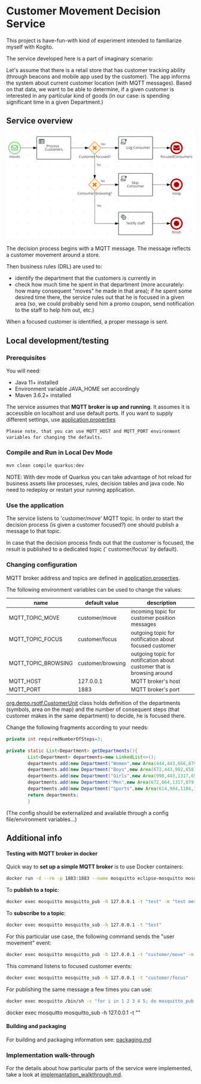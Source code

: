 # Customer Movement Decision Service

This project is have-fun-with kind of experiment intended to familiarize myself with Kogito.

The service developed here is a part of imaginary scenario:

Let's assume that there is a retail store that has customer tracking ability (through beacons and mobile app used by the
customer). The app informs the system about current customer location (with MQTT messages). Based on that data, we want
to be able to determine, if a given customer is interested in any particular kind of goods
(in our case: is spending significant time in a given Department.)

## Service overview

![](./doc/process_overview.png)

The decision process begins with a MQTT message. The message reflects a customer movement around a store.

Then business rules (DRL) are used to:

* identify the department that the customers is currently in
* check how much time he spent in that department (more accurately: how many consequent "moves" he made in that area);
  if he spent some desired time there, the service rules out that he is focused in a given area
  (so, we could probably send him a promo coupon, send notification to the staff to help him out, etc.)

When a focused customer is identified, a proper message is sent.






## Local development/testing

### Prerequisites

You will need:

- Java 11+ installed
- Environment variable JAVA_HOME set accordingly
- Maven 3.6.2+ installed

The service assumes that **MQTT broker is up and running**. It assumes it is accessible on localhost and
use default ports. If you want to supply different settings,
use [application.properties](./src/main/resources/application.properties)

    Please note, that you can use MQTT_HOST and MQTT_PORT environment variables for changing the defaults. 

### Compile and Run in Local Dev Mode

```sh
mvn clean compile quarkus:dev
```

NOTE: With dev mode of Quarkus you can take advantage of hot reload for business assets like processes, rules, decision
tables and java code. No need to redeploy or restart your running application.

### Use the application

The service listens to 'customer/move' MQTT topic. In order to start the decision process (is given a customer focused?)
one should publish a message to that topic.

In case that the decision process finds out that the customer is focused, the result is published to a dedicated topic ('
customer/focus' by default). 


### Changing configuration

MQTT broker address and topics are defined in [application.properties](./src/main/resources/application.properties).

The following environment variables can be used to change the values:


| name | default value | description   |
|------|---------------|---------------|
| MQTT_TOPIC_MOVE     | customer/move | incoming topic for customer position messages |
| MQTT_TOPIC_FOCUS    | customer/focus | outgoing topic for notification about focused customer |
| MQTT_TOPIC_BROWSING | customer/browsing | outgoing topic for notification about customer that is browsing around |
| MQTT_HOST           | 127.0.0.1     | MQTT broker's host |
| MQTT_PORT           | 1883          | MQTT broker's port |


[org.demo.rsotf.CustomerUnit](./src/main/java/org/demo/rsotf/CustomerUnit.java) class holds definition of the
departments (symbols, area on the map) and the number of consequent steps (that customer makes in the same department)
to decide, he is focused there.

Change the following fragments according to your needs:

```java
private int requiredNumberOfSteps=3;
```

```java
private static List<Department> getDepartments(){
        List<Department> departments=new LinkedList<>();
        departments.add(new Department("Women",new Area(444,443,666,879),""));
        departments.add(new Department("Boys",new Area(672,443,992,658),""));
        departments.add(new Department("Girls",new Area(998,443,1317,658),""));
        departments.add(new Department("Men",new Area(672,664,1317,879),""));
        departments.add(new Department("Sports",new Area(614,984,1186,1292),""));
        return departments;
        }
```

(The config should be externalized and available through a config file/environment variables...)

## Additional info

#### Testing with MQTT broker in docker

Quick way to **set up a simple MQTT broker** is to use Docker containers:

```sh
docker run -d --rm -p 1883:1883 --name mosquitto eclipse-mosquitto mosquitto -c /mosquitto-no-auth.conf
```

To **publish to a topic**:

```sh
docker exec mosquitto mosquitto_pub -h 127.0.0.1 -t "test" -m "test message"
```

To **subscribe to a topic**:

```sh
docker exec mosquitto mosquitto_sub -h 127.0.0.1 -t "test"
```

For this particular use case, the following command sends the "user movement" event:

```sh
docker exec mosquitto mosquitto_pub -h 127.0.0.1 -t "customer/move" -m '{"id":"3","ts":0,"x":550,"y":550}}'
```

This command listens to focused customer events:
```sh
docker exec mosquitto mosquitto_sub -h 127.0.0.1 -t "customer/focus"
```

For publishing the same message a few times you can use:
```sh
docker exec mosquitto /bin/sh -c "for i in 1 2 3 4 5; do mosquitto_pub -i client_id -h 127.0.0.1 -t \"customer/move\" -m '{\"id\":\"3\",\"ts\":0,\"x\":550,\"y\":550}'; done"
```

docker exec mosquitto mosquitto_sub -h 127.0.0.1 -t ""


#### Building and packaging

For building and packaging information see: [packaging.md](./packaging.md)

### Implementation walk-through

For the details about how particular parts of the service were implemented, take a look
at [implemantation_walkthrough.md](./implemantation_walkthrough.md).